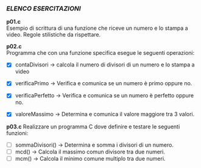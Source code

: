 ### *ELENCO ESERCITAZIONI*

**p01.c**  
Esempio di scrittura di una funzione che riceve un numero e lo stampa a video. Regole stilistiche da rispettare.

**p02.c**  
Programma che con una funzione specifica esegue le seguenti operazioni:
- [x] contaDivisori -> calcola il numero di divisori di un numero e lo stampa a video
- [x] verificaPrimo -> Verifica e comunica se un numero è primo oppure no.
- [x] verificaPerfetto -> Verifica e comunica se un numero è perfetto oppure no.
- [x] valoreMassimo -> Determina e comunica il valore maggiore tra 3 valori.


**p03.c**
Realizzare un programma C dove definire e testare le seguenti funzioni:
- [ ] sommaDivisori() -> Determina e somma i divisori di un numero.
- [ ] mcd() -> Calcola il massimo comun divisore tra due numeri.
- [ ] mcm() -> Calcola il minimo comune multiplo tra due numeri.
